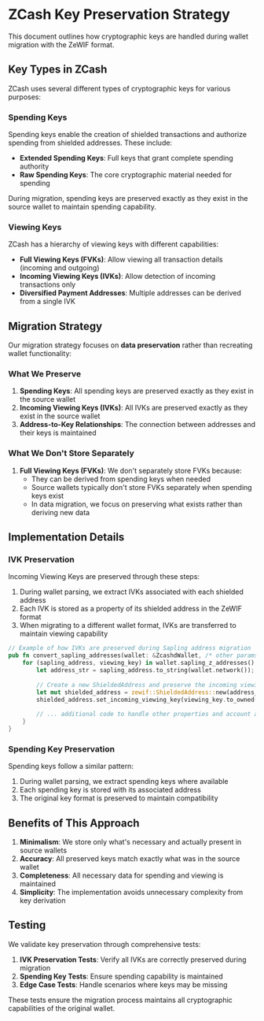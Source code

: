# ZCash Key Preservation Strategy

This document outlines how cryptographic keys are handled during wallet migration with the ZeWIF format.

## Key Types in ZCash

ZCash uses several different types of cryptographic keys for various purposes:

### Spending Keys

Spending keys enable the creation of shielded transactions and authorize spending from shielded addresses. These include:

- **Extended Spending Keys**: Full keys that grant complete spending authority
- **Raw Spending Keys**: The core cryptographic material needed for spending

During migration, spending keys are preserved exactly as they exist in the source wallet to maintain spending capability.

### Viewing Keys

ZCash has a hierarchy of viewing keys with different capabilities:

- **Full Viewing Keys (FVKs)**: Allow viewing all transaction details (incoming and outgoing)
- **Incoming Viewing Keys (IVKs)**: Allow detection of incoming transactions only
- **Diversified Payment Addresses**: Multiple addresses can be derived from a single IVK

## Migration Strategy

Our migration strategy focuses on **data preservation** rather than recreating wallet functionality:

### What We Preserve

1. **Spending Keys**: All spending keys are preserved exactly as they exist in the source wallet
2. **Incoming Viewing Keys (IVKs)**: All IVKs are preserved exactly as they exist in the source wallet
3. **Address-to-Key Relationships**: The connection between addresses and their keys is maintained

### What We Don't Store Separately

1. **Full Viewing Keys (FVKs)**: We don't separately store FVKs because:
   - They can be derived from spending keys when needed
   - Source wallets typically don't store FVKs separately when spending keys exist
   - In data migration, we focus on preserving what exists rather than deriving new data

## Implementation Details

### IVK Preservation

Incoming Viewing Keys are preserved through these steps:

1. During wallet parsing, we extract IVKs associated with each shielded address
2. Each IVK is stored as a property of its shielded address in the ZeWIF format
3. When migrating to a different wallet format, IVKs are transferred to maintain viewing capability

```rust
// Example of how IVKs are preserved during Sapling address migration
pub fn convert_sapling_addresses(wallet: &ZcashdWallet, /* other params */) -> Result<()> {
    for (sapling_address, viewing_key) in wallet.sapling_z_addresses() {
        let address_str = sapling_address.to_string(wallet.network());
        
        // Create a new ShieldedAddress and preserve the incoming viewing key
        let mut shielded_address = zewif::ShieldedAddress::new(address_str.clone());
        shielded_address.set_incoming_viewing_key(viewing_key.to_owned());
        
        // ... additional code to handle other properties and account assignment
    }
}
```

### Spending Key Preservation

Spending keys follow a similar pattern:

1. During wallet parsing, we extract spending keys where available
2. Each spending key is stored with its associated address
3. The original key format is preserved to maintain compatibility

## Benefits of This Approach

1. **Minimalism**: We store only what's necessary and actually present in source wallets
2. **Accuracy**: All preserved keys match exactly what was in the source wallet
3. **Completeness**: All necessary data for spending and viewing is maintained
4. **Simplicity**: The implementation avoids unnecessary complexity from key derivation

## Testing

We validate key preservation through comprehensive tests:

1. **IVK Preservation Tests**: Verify all IVKs are correctly preserved during migration
2. **Spending Key Tests**: Ensure spending capability is maintained
3. **Edge Case Tests**: Handle scenarios where keys may be missing

These tests ensure the migration process maintains all cryptographic capabilities of the original wallet.